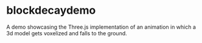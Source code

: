 # blockdecaydemo
A demo showcasing the Three.js implementation of an animation in which a 3d model gets voxelized and falls to the ground.
